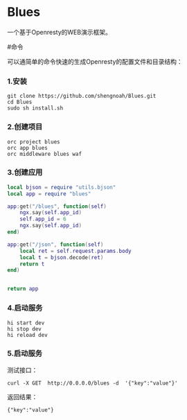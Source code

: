 # Blues
一个基于Openresty的WEB演示框架。


#命令

可以通简单的命令快速的生成Openresty的配置文件和目录结构：

### 1.安装

```
git clone https://github.com/shengnoah/Blues.git
cd Blues
sudo sh install.sh
```

### 2.创建项目

```
orc project blues
orc app blues
orc middleware blues waf
```

### 3.创建应用


```lua
local bjson = require "utils.bjson"
local app = require "blues"

app:get("/blues", function(self)
    ngx.say(self.app_id)
    self.app_id = 6 
    ngx.say(self.app_id)
end)

app:get("/json", function(self)
    local ret = self.request.params.body
    local t = bjson.decode(ret)
    return t    
end)


return app 


```



### 4.启动服务

```
hi start dev
hi stop dev
hi reload dev
```

### 5.启动服务

测试接口：

```
curl -X GET  http://0.0.0.0/blues -d  '{"key":"value"}'
```

返回结果：


```
{"key":"value"}

```

